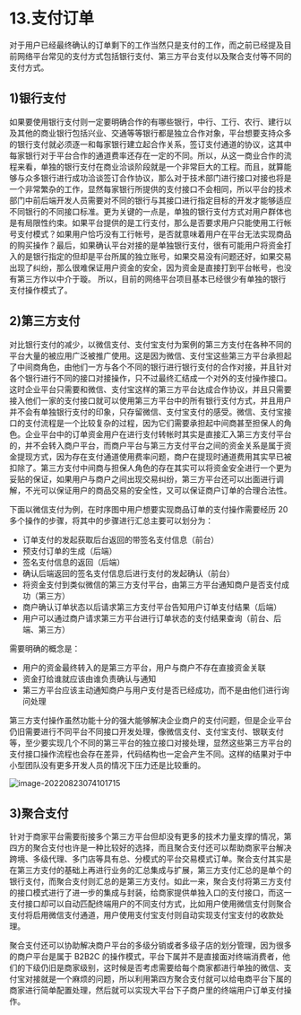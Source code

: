 # 13.支付订单

对于用户已经最终确认的订单剩下的工作当然只是支付的工作，而之前已经提及目前网络平台常见的支付方式包括银行支付、第三方平台支付以及聚合支付等不同的支付方式。

## 1)银行支付

如果要使用银行支付则一定要明确合作的有哪些银行，中行、工行、农行、建行以及其他的商业银行包括兴业、交通等等银行都是独立合作对象，平台想要支持众多的银行支付就必须逐一和每家银行建立起合作关系，签订支付通道的协议，这其中每家银行对于平台合作的通道费率还存在一定的不同。所以，从这一商业合作的流程来看，单独的银行支付在商业洽谈阶段就是一个非常巨大的工程。而且，就算能够与众多银行进行成功洽谈签订合作协议，那么对于技术部门进行接口对接也将是一个非常繁杂的工作，显然每家银行所提供的支付接口不会相同，所以平台的技术部门中前后端开发人员需要对不同的银行与其接口进行指定目标的开发才能够适应不同银行的不同接口标准。更为关键的一点是，单独的银行支付方式对用户群体也是有局限性约束。如果平台提供的是工行支付，那么是否要求用户只能使用工行帐号支付模式？如果用户恰巧没有工行帐号，是否就意味着用户在平台无法实现商品的购买操作？最后，如果确认平台对接的是单独银行支付，很有可能用户将资金打入的是银行指定的但却是平台所属的独立账号，如果交易没有问题还好，如果交易出现了纠纷，那么很难保证用户资金的安全，因为资金是直接打到平台帐号，也没有第三方作以中介于璇。 所以，目前的网络平台项目基本已经很少有单独的银行支付操作模式了。

## 2)第三方支付

对比银行支付的减少，以微信支付、支付宝支付为案例的第三方支付在各种不同的平台大量的被应用广泛被推广使用。这是因为微信、支付宝这些第三方平台承担起了中间商角色，由他们一方与各个不同的银行进行银行支付的合作对接，并且针对各个银行进行不同的接口对接操作，只不过最终汇结成一个对外的支付操作接口。这时企业平台只需要和微信、支付宝这样的第三方平台达成合作协议，并且只需要接入他们一家的支付接口就可以使用第三方平台中的所有银行支付方式，并且用户并不会有单独银行支付的印象，只存留微信、支付宝支付的感受。微信、支付宝接口的支付流程是一个比较复杂的过程，因为它们需要承担起中间商甚至担保人的角色。企业平台中的订单资金用户在进行支付转帐时其实是直接汇入第三方支付平台的，并不会转入商户平台，而商户平台与第三方支付平台之间的资金关系是属于资金提现方式，因为存在支付通道使用费率问题，商户在提现时通道费用其实早已被扣除了。第三方支付中间商与担保人角色的存在其实可以将资金安全进行一个更为妥贴的保证，如果用户与商户之间出现交易纠纷，第三方平台还可以出面进行调解，不光可以保证用户的商品交易的安全性，又可以保证商户订单的合理合法性。

下面以微信支付为例，在时序图中用户想要实现商品订单的支付操作需要经历 20 多个操作的步骤，将其中的步骤进行汇总主要可以划分为：

- 订单支付的发起获取后台返回的带签名支付信息（前台）
- 预支付订单的生成（后端）
- 签名支付信息的返回（后端）
- 确认后端返回的签名支付信息后进行支付的发起确认（前台）
- 将资金支付到类似微信的第三方支付平台，由第三方平台通知商户是否支付成功（第三方）
- 商户确认订单状态以后请求第三方支付平台告知用户订单支付结果（后端）
- 用户可以通过商户请求第三方平台进行订单状态的支付结果查询（前台、后端、第三方）

需要明确的概念是：

- 用户的资金最终转入的是第三方平台，用户与商户不存在直接资金关联
- 资金打给谁就应该由谁负责确认与通知
- 第三方平台应该主动通知商户与用户支付是否已经成功，而不是由他们进行询问处理

第三方支付操作虽然功能十分的强大能够解决企业商户的支付问题，但是企业平台仍旧需要进行不同平台不同接口开发处理，像微信支付、支付宝支付、银联支付等，至少要实现几个不同的第三平台的独立接口对接处理，显然这些第三方平台的支付接口操作流程也会存在差异，代码结构也一定会产生不同。这样的结果对于中小型团队没有更多开发人员的情况下压力还是比较重的。

![image-20220823074101715](http://qn.chinavanes.com/qiniu_picGo/image-20220823074101715.png)

## 3)聚合支付

针对于商家平台需要衔接多个第三方平台但却没有更多的技术力量支撑的情况，第四方的聚合支付也许是一种比较好的选择，而且聚合支付还可以帮助商家平台解决跨境、多级代理、多门店等具有总、分模式的平台交易模式订单。聚合支付其实是在第三方支付的基础上再进行业务的汇总集成与扩展，第三方支付汇总的是单个的银行支付，而聚合支付则汇总的是第三方支付。如此一来，聚合支付将第三方支付的接口模式进行了进一步的集成与封装，给商家提供单独入口的支付接口，而这一支付接口却可以自动匹配终端用户的不同支付方式，比如用户使用微信支付则聚合支付将启用微信支付通道，用户使用支付宝支付则自动实现支付宝支付的收款处理。

聚合支付还可以协助解决商户平台的多级分销或者多级子店的划分管理，因为很多的商户平台是属于 B2B2C 的操作模式，平台下属并不是直接面对终端消费者，他们的下级仍旧是商家级别，这时候是否考虑需要给每个商家都进行单独的微信、支付宝对接就是一个麻烦的问题，所以利用第四方聚合支付就可以给电商平台下属的商家进行简单配置处理，然后就可以实现大平台下子商户里的终端用户订单支付操作。
